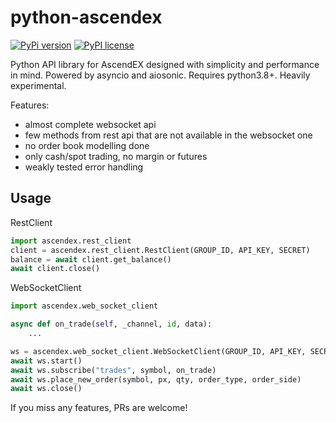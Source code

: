 # python-ascendex

[![PyPi version](https://badgen.net/pypi/v/python-ascendex/)](https://pypi.python.org/pypi/python-ascendex/)
[![PyPI license](https://img.shields.io/pypi/l/python-ascendex.svg)](https://pypi.python.org/pypi/python-ascendex/)

Python API library for AscendEX designed with simplicity and performance in mind. Powered by asyncio and aiosonic. Requires python3.8+. Heavily experimental.

Features:

- almost complete websocket api
- few methods from rest api that are not available in the websocket one
- no order book modelling done
- only cash/spot trading, no margin or futures
- weakly tested error handling

## Usage

RestClient

```python
import ascendex.rest_client
client = ascendex.rest_client.RestClient(GROUP_ID, API_KEY, SECRET)
balance = await client.get_balance()
await client.close()
```

WebSocketClient

```python
import ascendex.web_socket_client

async def on_trade(self, _channel, id, data):
    ...

ws = ascendex.web_socket_client.WebSocketClient(GROUP_ID, API_KEY, SECRET)
await ws.start()
await ws.subscribe("trades", symbol, on_trade)
await ws.place_new_order(symbol, px, qty, order_type, order_side)
await ws.close()
```

If you miss any features, PRs are welcome!

